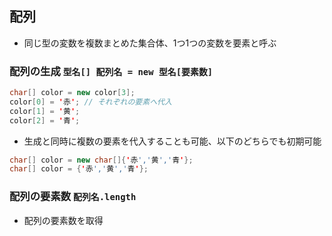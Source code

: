## 配列
- 同じ型の変数を複数まとめた集合体、1つ1つの変数を要素と呼ぶ
### 配列の生成 `型名[] 配列名 = new 型名[要素数]`
```java
char[] color = new color[3];
color[0] = '赤'; // それぞれの要素へ代入
color[1] = '黄';
color[2] = '青';
```
- 生成と同時に複数の要素を代入することも可能、以下のどちらでも初期可能
```java
char[] color = new char[]{'赤','黄','青'};
char[] color = {'赤','黄','青'};
```
### 配列の要素数 `配列名.length`
- 配列の要素数を取得
